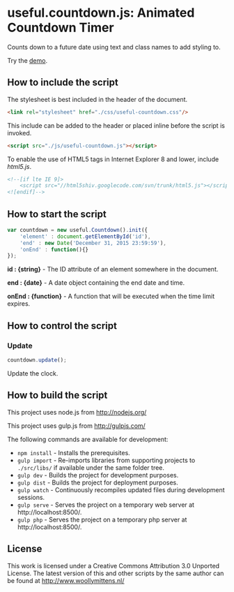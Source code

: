 # useful.countdown.js: Animated Countdown Timer

Counts down to a future date using text and class names to add styling to.

Try the <a href="http://www.woollymittens.nl/default.php?url=useful-countdown">demo</a>.

## How to include the script

The stylesheet is best included in the header of the document.

```html
<link rel="stylesheet" href="./css/useful-countdown.css"/>
```

This include can be added to the header or placed inline before the script is invoked.

```html
<script src="./js/useful-countdown.js"></script>
```

To enable the use of HTML5 tags in Internet Explorer 8 and lower, include *html5.js*.

```html
<!--[if lte IE 9]>
	<script src="//html5shiv.googlecode.com/svn/trunk/html5.js"></script>
<![endif]-->
```

## How to start the script

```javascript
var countdown = new useful.Countdown().init({
	'element' : document.getElementById('id'),
	'end' : new Date('December 31, 2015 23:59:59'),
	'onEnd' : function(){}
});
```

**id : {string}** - The ID attribute of an element somewhere in the document.

**end : {date}** - A date object containing the end date and time.

**onEnd : {function}** - A function that will be executed when the time limit expires.

## How to control the script

### Update

```javascript
countdown.update();
```

Update the clock.

## How to build the script

This project uses node.js from http://nodejs.org/

This project uses gulp.js from http://gulpjs.com/

The following commands are available for development:
+ `npm install` - Installs the prerequisites.
+ `gulp import` - Re-imports libraries from supporting projects to `./src/libs/` if available under the same folder tree.
+ `gulp dev` - Builds the project for development purposes.
+ `gulp dist` - Builds the project for deployment purposes.
+ `gulp watch` - Continuously recompiles updated files during development sessions.
+ `gulp serve` - Serves the project on a temporary web server at http://localhost:8500/.
+ `gulp php` - Serves the project on a temporary php server at http://localhost:8500/.

## License

This work is licensed under a Creative Commons Attribution 3.0 Unported License. The latest version of this and other scripts by the same author can be found at http://www.woollymittens.nl/
